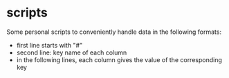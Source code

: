 # scripts
Some personal scripts to conveniently handle data in the following formats:
- first line starts with "#"
- second line: key name of each column
- in the following lines, each column gives the value of the corresponding key
